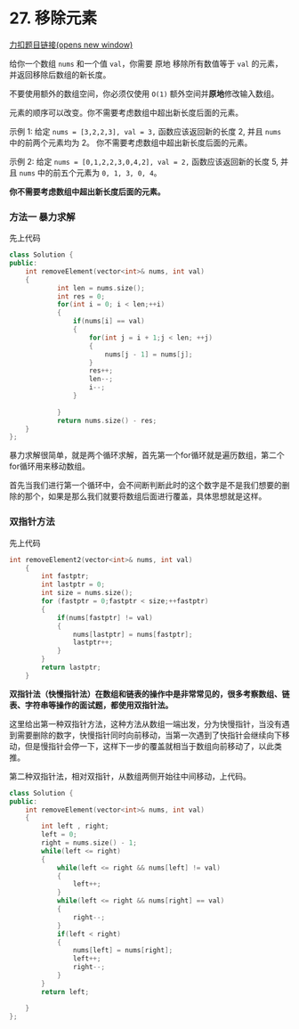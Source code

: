 # 27. 移除元素

[力扣题目链接(opens new window)](https://leetcode.cn/problems/remove-element/)

给你一个数组 `nums` 和一个值 `val`，你需要 原地 移除所有数值等于 `val` 的元素，并返回移除后数组的新长度。

不要使用额外的数组空间，你必须仅使用 `O(1)` 额外空间并**原地**修改输入数组。

元素的顺序可以改变。你不需要考虑数组中超出新长度后面的元素。

示例 1: 给定 `nums = [3,2,2,3], val = 3,` 函数应该返回新的长度 2, 并且 `nums` 中的前两个元素均为 2。 你不需要考虑数组中超出新长度后面的元素。

示例 2: 给定 `nums = [0,1,2,2,3,0,4,2], val = 2,` 函数应该返回新的长度 5, 并且 `nums` 中的前五个元素为 `0, 1, 3, 0, 4`。

**你不需要考虑数组中超出新长度后面的元素。**

### 方法一 暴力求解

先上代码

```c++
class Solution {
public:
    int removeElement(vector<int>& nums, int val) 
    {
            int len = nums.size();
            int res = 0;
            for(int i = 0; i < len;++i)
            {
                if(nums[i] == val)
                {
                    for(int j = i + 1;j < len; ++j)
                    {
                        nums[j - 1] = nums[j];
                    }
                    res++;
                    len--;
                    i--;
                }
                
            }
            return nums.size() - res;
    }
};
```

暴力求解很简单，就是两个循环求解，首先第一个for循环就是遍历数组，第二个for循环用来移动数组。

首先当我们进行第一个循环中，会不间断判断此时的这个数字是不是我们想要的删除的那个，如果是那么我们就要将数组后面进行覆盖，具体思想就是这样。

### 双指针方法

先上代码

```c++
int removeElement2(vector<int>& nums, int val)
    {
        int fastptr;
        int lastptr = 0;
        int size = nums.size();
        for (fastptr = 0;fastptr < size;++fastptr)
        {
            if(nums[fastptr] != val)
            {
                nums[lastptr] = nums[fastptr];
                lastptr++;
            }
        }
        return lastptr;
    }
```

**双指针法（快慢指针法）在数组和链表的操作中是非常常见的，很多考察数组、链表、字符串等操作的面试题，都使用双指针法。**

这里给出第一种双指针方法，这种方法从数组一端出发，分为快慢指针，当没有遇到需要删除的数字，快慢指针同时向前移动，当第一次遇到了快指针会继续向下移动，但是慢指针会停一下，这样下一步的覆盖就相当于数组向前移动了，以此类推。

第二种双指针法，相对双指针，从数组两侧开始往中间移动，上代码。

```c++
class Solution {
public:
    int removeElement(vector<int>& nums, int val) 
    {
        int left , right;
        left = 0;
        right = nums.size() - 1;
        while(left <= right)
        {
            while(left <= right && nums[left] != val)
            {
                left++;
            }
            while(left <= right && nums[right] == val)
            {
                right--;
            }
            if(left < right)
            {
                nums[left] = nums[right];
                left++;
                right--;
            }
        }
        return left;

    }
};
```

